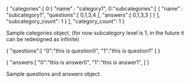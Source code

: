 {
    "categories":[
        0:{
            "name" : "category1",
            0:"subcategories":[
                {
                    "name" : "subcategory1",
                    "questions":[
                        0,1,3,4
                    ],
                    "answers":[
                        0,1,3,3
                    ]
                }
            ],
            "subcategory_count": 1
        }
    ],
    "category_count": 1
}


Sample categories object, (for now subcategory level is 1, in the future it can be redesigned as infinite)


{
    "questions":[
        "0":"this is question0",
        "1":"this is question1"
    ]
}

{
    "answers:[
        "0":"this is answer0",
        "1":"this is answer1",
    ]
}

Sample questions and answers object.